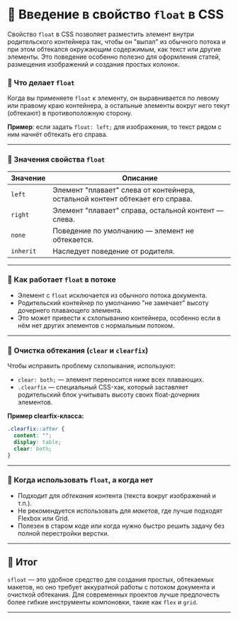 # 📌 Введение в свойство `float` в CSS

Свойство `float` в CSS позволяет разместить элемент внутри родительского контейнера так, чтобы он "выпал" из обычного потока и при этом обтекался окружающим содержимым, как текст или другие элементы. Это поведение особенно полезно для оформления статей, размещения изображений и создания простых колонок.

### 🔹 Что делает `float`

Когда вы применяете `float` к элементу, он выравнивается по левому или правому краю контейнера, а остальные элементы вокруг него текут (обтекают) в противоположную сторону.

**Пример**: если задать `float: left;` для изображения, то текст рядом с ним начнёт обтекать его справа.

---

### 🔹 Значения свойства `float`

| Значение  | Описание                                                                      |
| --------- | ----------------------------------------------------------------------------- |
| `left`    | Элемент "плавает" слева от контейнера, остальной контент обтекает его справа. |
| `right`   | Элемент "плавает" справа, остальной контент — слева.                          |
| `none`    | Поведение по умолчанию — элемент не обтекается.                               |
| `inherit` | Наследует поведение от родителя.                                              |

---

### 🔹 Как работает `float` в потоке

* Элемент с `float` исключается из обычного потока документа.
* Родительский контейнер по умолчанию "не замечает" высоту дочернего плавающего элемента.
* Это может привести к схлопыванию контейнера, особенно если в нём нет других элементов с нормальным потоком.

---

### 🔹 Очистка обтекания (`clear` и `clearfix`)

Чтобы исправить проблему схлопывания, используют:

* `clear: both;` — элемент переносится ниже всех плавающих.
* `.clearfix` — специальный CSS-хак, который заставляет родительский блок учитывать высоту своих float-дочерних элементов.

**Пример clearfix-класса:**

```css
.clearfix::after {
  content: "";
  display: table;
  clear: both;
}
```

---

### 🔹 Когда использовать `float`, а когда нет

* Подходит для *обтекания* контента (текста вокруг изображений и т.п.).
* Не рекомендуется использовать для *макетов*, где лучше подходят Flexbox или Grid.
* Полезен в старом коде или когда нужно быстро решить задачу без полной перестройки верстки.

---

## 🎯 Итог

`sfloat` — это удобное средство для создания простых, обтекаемых макетов, но оно требует аккуратной работы с потоком документа и очисткой обтекания. Для современных проектов лучше предпочесть более гибкие инструменты компоновки, такие как `flex` и `grid`.

---
